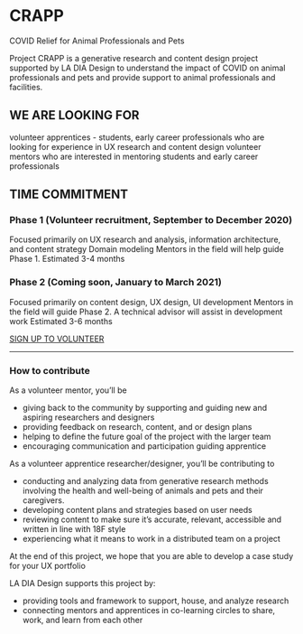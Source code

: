 # CRAPP
COVID Relief for Animal Professionals and Pets

Project CRAPP is a generative research and content design project supported by LA DIA Design to understand the impact of COVID on animal professionals and pets and provide support to animal professionals and facilities.

## WE ARE LOOKING FOR
volunteer apprentices - students, early career professionals who are looking for experience in UX research and content design
volunteer mentors who are interested in mentoring students and early career professionals

## TIME COMMITMENT

### Phase 1 (Volunteer recruitment, September to December 2020)
Focused primarily on UX research and analysis, information architecture, and content strategy
Domain modeling
Mentors in the field will help guide Phase 1.
Estimated 3-4 months

### Phase 2 (Coming soon, January to March 2021)
Focused primarily on content design, UX design, UI development
Mentors in the field will guide Phase 2. A technical advisor will assist in development work
Estimated 3-6 months

[SIGN UP TO VOLUNTEER](https://airtable.com/shrUPutqcIsKAKhkv)

---
### How to contribute

As a volunteer mentor, you’ll be
- giving back to the community by supporting and guiding new and aspiring researchers and designers
- providing feedback on research, content, and or design plans
- helping to define the future goal of the project with the larger team
- encouraging communication and participation guiding apprentice

As a volunteer apprentice researcher/designer, you’ll be contributing to
- conducting and analyzing data from generative research methods involving the health and well-being of animals and pets and their caregivers.
- developing content plans and strategies based on user needs
- reviewing content to make sure it’s accurate, relevant, accessible and written in line with 18F style
- experiencing what it means to work in a distributed team on a project

At the end of this project, we hope that you are able to develop a case study for your UX portfolio

LA DIA Design supports this project by:
- providing tools and framework to support, house, and analyze research
- connecting mentors and apprentices in co-learning circles to share, work, and learn from each other
